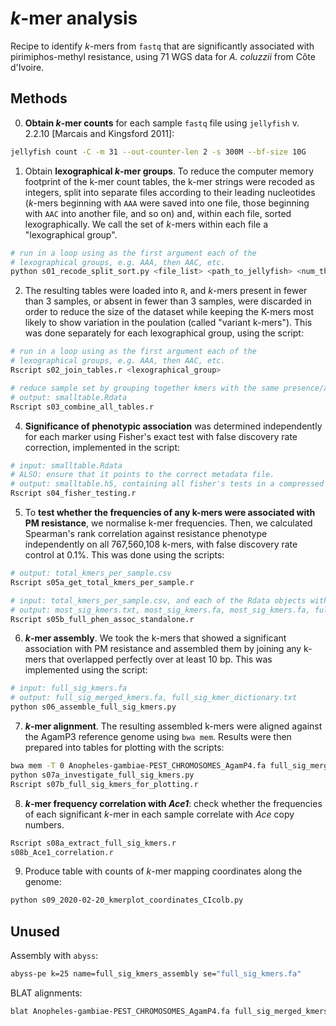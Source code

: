 # $k$-mer analysis

Recipe to identify $k$-mers from `fastq` that are significantly associated with pirimiphos-methyl resistance, using 71 WGS data for *A. coluzzii* from Côte d'Ivoire.

## Methods

0. **Obtain $k$-mer counts** for each sample `fastq` file using `jellyfish` v. 2.2.10 [Marcais and Kingsford 2011]:

```bash
jellyfish count -C -m 31 --out-counter-len 2 -s 300M --bf-size 10G
```

1. Obtain **lexographical $k$-mer groups**. To reduce the computer memory footprint of the k-mer count tables, the k-mer strings were recoded as integers, split into separate files according to their leading nucleotides ($k$-mers beginning with `AAA` were saved into one file, those beginning with `AAC` into another file, and so on) and, within each file, sorted lexographically. We call the set of $k$-mers within each file a "lexographical group".

```bash
# run in a loop using as the first argument each of the
# lexographical groups, e.g. AAA, then AAC, etc.
python s01_recode_split_sort.py <file_list> <path_to_jellyfish> <num_threads>
```

2. The resulting tables were loaded into `R`, and $k$-mers present in fewer than 3 samples, or absent in fewer than 3 samples, were discarded in order to reduce the size of the dataset while keeping the K-mers most likely to show variation in the poulation (called "variant k-mers"). This was done separately for each lexographical group, using the script:

```bash
# run in a loop using as the first argument each of the
# lexographical groups, e.g. AAA, then AAC, etc.
Rscript s02_join_tables.r <lexographical_group>

# reduce sample set by grouping together kmers with the same presence/absence profile
# output: smalltable.Rdata
Rscript s03_combine_all_tables.r
```

4. **Significance of phenotypic association** was determined independently for each marker using Fisher's exact test with false discovery rate correction, implemented in the script:

```bash
# input: smalltable.Rdata
# ALSO: ensure that it points to the correct metadata file.
# output: smalltable.h5, containing all fisher's tests in a compressed Hdf5 format
Rscript s04_fisher_testing.r
```

5. To **test whether the frequencies of any k-mers were associated with PM resistance**, we normalise k-mer frequencies. Then, we calculated Spearman's rank correlation against resistance phenotype independently on all 767,560,108 k-mers, with false discovery rate control at 0.1%. This was done using the scripts:

```bash
# output: total_kmers_per_sample.csv
Rscript s05a_get_total_kmers_per_sample.r

# input: total_kmers_per_sample.csv, and each of the Rdata objects with kmer frequencies
# output: most_sig_kmers.txt, most_sig_kmers.fa, most_sig_kmers.fa, full_phen_assoc.Rdata
Rscript s05b_full_phen_assoc_standalone.r
```

6. **$k$-mer assembly**. We took the k-mers that showed a significant association with PM resistance and assembled them by joining any k-mers that overlapped perfectly over at least 10 bp. This was implemented using the script:

```bash
# input: full_sig_kmers.fa
# output: full_sig_merged_kmers.fa, full_sig_kmer_dictionary.txt
python s06_assemble_full_sig_kmers.py
```

7. **$k$-mer alignment**. The resulting assembled k-mers were aligned against the AgamP3 reference genome using `bwa mem`. Results were then prepared into tables for plotting with the scripts:

```bash
bwa mem -T 0 Anopheles-gambiae-PEST_CHROMOSOMES_AgamP4.fa full_sig_merged_kmers.fa
python s07a_investigate_full_sig_kmers.py
Rscript s07b_full_sig_kmers_for_plotting.r
```

8. **$k$-mer frequency correlation with *Ace1***: check whether the frequencies of each significant $k$-mer in each sample correlate with *Ace* copy numbers.

```bash
Rscript s08a_extract_full_sig_kmers.r
s08b_Ace1_correlation.r
```

9. Produce table with counts of $k$-mer mapping coordinates along the genome:

```bash
python s09_2020-02-20_kmerplot_coordinates_CIcolb.py
```

## Unused

Assembly with `abyss`:

```bash
abyss-pe k=25 name=full_sig_kmers_assembly se="full_sig_kmers.fa"
```

BLAT alignments:

```bash
blat Anopheles-gambiae-PEST_CHROMOSOMES_AgamP4.fa full_sig_merged_kmers.fa full_sig_merged_kmers.blat -out=blast8
```